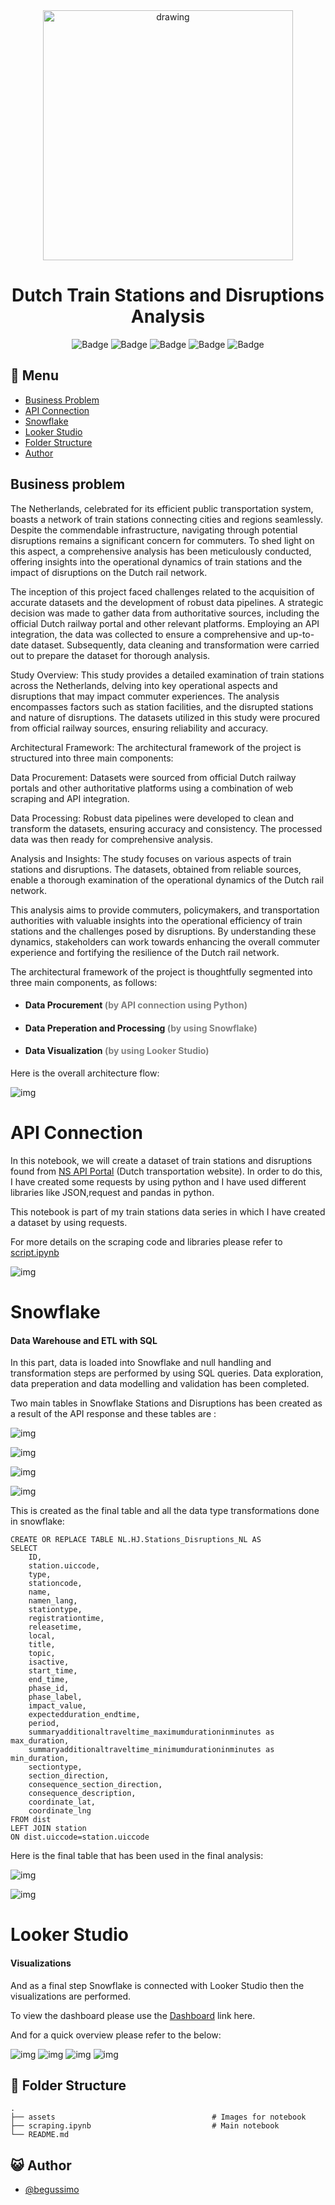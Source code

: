 <div align="center">
<img src="assets/ns_nl_train.png" alt="drawing" width="400"/> <br />


# Dutch Train Stations and Disruptions Analysis 


![Badge](https://img.shields.io/badge/Jupyter-F37626.svg?&style=for-the-badge&logo=Jupyter&logoColor=white)
![Badge](https://img.shields.io/badge/JSON-43B02A?&style=for-the-badge&logo=json&logoColor=white)
![Badge](https://img.shields.io/badge/Request-%23D3FB52?&style=for-the-badge&logoColor=white)
![Badge](https://img.shields.io/badge/Snowflake-%2329B5E8?&style=for-the-badge&logo=Snowflake&logoColor=white)
![Badge](https://img.shields.io/badge/Looker_Studio-8A2TK2?style=for-the-badge&logo=Looker&logoColor=white&color=%23DE3163&cacheSeconds=%234285F4)

</div>

## :bookmark_tabs: Menu

- [Business Problem](#Business-Problem)
- [API Connection](#API-Connection)
- [Snowflake](#Snowflake)
- [Looker Studio](#Looker-Studio)
- [Folder Structure](#closedbook-results)
- [Author](#smiley_cat-author)

## Business problem


The Netherlands, celebrated for its efficient public transportation system, boasts a network of train stations connecting cities and regions seamlessly. Despite the commendable infrastructure, navigating through potential disruptions remains a significant concern for commuters. To shed light on this aspect, a comprehensive analysis has been meticulously conducted, offering insights into the operational dynamics of train stations and the impact of disruptions on the Dutch rail network.

The inception of this project faced challenges related to the acquisition of accurate datasets and the development of robust data pipelines. A strategic decision was made to gather data from authoritative sources, including the official Dutch railway portal and other relevant platforms. Employing an API integration, the data was collected to ensure a comprehensive and up-to-date dataset. Subsequently, data cleaning and transformation were carried out to prepare the dataset for thorough analysis.

Study Overview:
This study provides a detailed examination of train stations across the Netherlands, delving into key operational aspects and disruptions that may impact commuter experiences. The analysis encompasses factors such as station facilities, and the disrupted stations and nature of disruptions. The datasets utilized in this study were procured from official railway sources, ensuring reliability and accuracy.

Architectural Framework:
The architectural framework of the project is structured into three main components:

Data Procurement: Datasets were sourced from official Dutch railway portals and other authoritative platforms using a combination of web scraping and API integration.

Data Processing: Robust data pipelines were developed to clean and transform the datasets, ensuring accuracy and consistency. The processed data was then ready for comprehensive analysis.

Analysis and Insights: The study focuses on various aspects of train stations and disruptions. The datasets, obtained from reliable sources, enable a thorough examination of the operational dynamics of the Dutch rail network.

This analysis aims to provide commuters, policymakers, and transportation authorities with valuable insights into the operational efficiency of train stations and the challenges posed by disruptions. By understanding these dynamics, stakeholders can work towards enhancing the overall commuter experience and fortifying the resilience of the Dutch rail network.

The architectural framework of the project is thoughtfully segmented into three main components, as follows:




- #### Data Procurement <font color='gray'> (by API connection using Python) </font>
- #### Data Preperation and Processing <font color='gray'>(by using Snowflake) </font>
- #### Data Visualization <font color='gray'>(by using Looker Studio) </font>



Here is the overall architecture flow:


![img](assets/arch.png)

# API Connection 
In this notebook, we will create a dataset of train stations and disruptions found from [NS API Portal](https://apiportal.ns.nl/) (Dutch transportation website). In order to do this, I have created some requests by using python and I have used different libraries like JSON,request and pandas in python.  

This notebook is part of my train stations data series in which I have created a dataset by using requests.

For more details on the scraping code and libraries please refer to [script.ipynb](/Users/begumkoca/Documents/GitHub/nederlandse-spoorwegen/script.ipynb)

![img](assets/ns_nl_api1.png)

# Snowflake

#### Data Warehouse and ETL with SQL

In this part, data is loaded into Snowflake and null handling and transformation steps are performed by using SQL queries. Data exploration, data preperation and data modelling and validation has been completed.

Two main tables in Snowflake Stations and Disruptions has been created as a result of the API response and these tables are :

![img](assets/stations1.png)

![img](assets/stations2.png)

![img](assets/disruptions1.png)

![img](assets/disruptions2.png)

This is created as the final table and all the data type transformations done in snowflake:


```console
CREATE OR REPLACE TABLE NL.HJ.Stations_Disruptions_NL AS
SELECT 
    ID,
    station.uiccode,
    type,
    stationcode,
    name,
    namen_lang,
    stationtype,
    registrationtime,
    releasetime,
    local,
    title,
    topic,
    isactive,
    start_time,
    end_time,
    phase_id,
    phase_label,
    impact_value,
    expectedduration_endtime,
    period,
    summaryadditionaltraveltime_maximumdurationinminutes as max_duration,
    summaryadditionaltraveltime_minimumdurationinminutes as min_duration,
    sectiontype,
    section_direction,
    consequence_section_direction,
    consequence_description,
    coordinate_lat,
    coordinate_lng
FROM dist
LEFT JOIN station
ON dist.uiccode=station.uiccode
```


Here is the final table that has been used in the final analysis:

![img](assets/join1.png)

![img](assets/join2.png)


# Looker Studio 

#### Visualizations

And as a final step Snowflake is connected with Looker Studio then the visualizations are performed.

To view the dashboard please use the [Dashboard](https://lookerstudio.google.com/u/0/reporting/26122bc4-607d-41fc-a635-94927f7d36b6/page/UuMjD) link here.

And for a quick overview please refer to the below:

![img](assets/lk1.png)
![img](assets/lk2.png)
![img](assets/lk3.png)
![img](assets/lk4.png)





## :open_file_folder: Folder Structure

```
.
├── assets                                   # Images for notebook
├── scraping.ipynb                           # Main notebook                       
└── README.md
```


## :smiley_cat: Author

- [@begussimo](https://github.com/begussimo)
